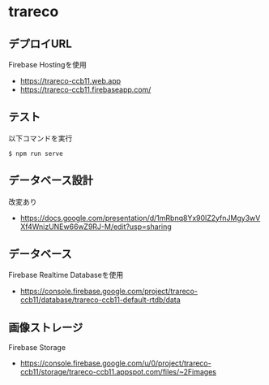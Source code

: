 # trareco


## デプロイURL
Firebase Hostingを使用
- https://trareco-ccb11.web.app
- https://trareco-ccb11.firebaseapp.com/

## テスト
以下コマンドを実行

```
$ npm run serve
```

## データベース設計
改変あり
- https://docs.google.com/presentation/d/1mRbnq8Yx90lZ2yfnJMgy3wVXf4WnizUNEw66wZ9RJ-M/edit?usp=sharing

## データベース
Firebase Realtime Databaseを使用
- https://console.firebase.google.com/project/trareco-ccb11/database/trareco-ccb11-default-rtdb/data

## 画像ストレージ
Firebase Storage
- https://console.firebase.google.com/u/0/project/trareco-ccb11/storage/trareco-ccb11.appspot.com/files/~2Fimages


